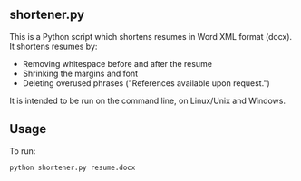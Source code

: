 shortener.py
--------------
This is a Python script which shortens resumes in Word XML format (docx). It shortens resumes by:

- Removing whitespace before and after the resume
- Shrinking the margins and font
- Deleting overused phrases ("References available upon request.")

It is intended to be run on the command line, on Linux/Unix and Windows.

Usage
-------------

To run:
```
python shortener.py resume.docx
```

